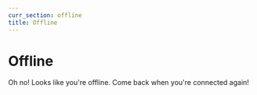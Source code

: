 ```yaml
---
curr_section: offline
title: Offline
---
```


# Offline

Oh no! Looks like you're offline. Come back when you're connected again!